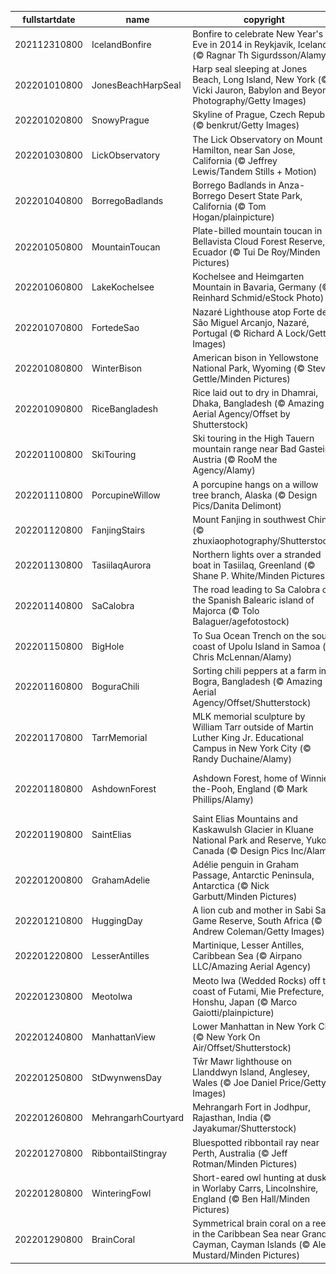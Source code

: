 |fullstartdate|name|copyright|title|image|
|--|--|--|--|--|
202112310800|IcelandBonfire|Bonfire to celebrate New Year's Eve in 2014 in Reykjavik, Iceland (© Ragnar Th Sigurdsson/Alamy)|Roaring into 2022|![](/en-US/2022/01/202112310800IcelandBonfire.jpg)|
202201010800|JonesBeachHarpSeal|Harp seal sleeping at Jones Beach, Long Island, New York (© Vicki Jauron, Babylon and Beyond Photography/Getty Images)|Napping away New Year's Day|![](/en-US/2022/01/202201010800JonesBeachHarpSeal.jpg)|
202201020800|SnowyPrague|Skyline of Prague, Czech Republic (© benkrut/Getty Images)|Inspiring spires|![](/en-US/2022/01/202201020800SnowyPrague.jpg)|
202201030800|LickObservatory|The Lick Observatory on Mount Hamilton, near San Jose, California (© Jeffrey Lewis/Tandem Stills + Motion)|Legacy of light|![](/en-US/2022/01/202201030800LickObservatory.jpg)|
202201040800|BorregoBadlands|Borrego Badlands in Anza-Borrego Desert State Park, California (© Tom Hogan/plainpicture)|Beautiful badlands|![](/en-US/2022/01/202201040800BorregoBadlands.jpg)|
202201050800|MountainToucan|Plate-billed mountain toucan in Bellavista Cloud Forest Reserve, Ecuador (© Tui De Roy/Minden Pictures)|A plate-billed mountain toucan|![](/en-US/2022/01/202201050800MountainToucan.jpg)|
202201060800|LakeKochelsee|Kochelsee and Heimgarten Mountain in Bavaria, Germany (© Reinhard Schmid/eStock Photo)|Cold winter days on Kochelsee|![](/en-US/2022/01/202201060800LakeKochelsee.jpg)|
202201070800|FortedeSao|Nazaré Lighthouse atop Forte de São Miguel Arcanjo, Nazaré, Portugal (© Richard A Lock/Getty Images)|How do you say 'gnarly' in Nazaré?|![](/en-US/2022/01/202201070800FortedeSao.jpg)|
202201080800|WinterBison|American bison in Yellowstone National Park, Wyoming (© Steve Gettle/Minden Pictures)|Bundle up, bison|![](/en-US/2022/01/202201080800WinterBison.jpg)|
202201090800|RiceBangladesh|Rice laid out to dry in Dhamrai, Dhaka, Bangladesh (© Amazing Aerial Agency/Offset by Shutterstock)|Rice basking in the sun|![](/en-US/2022/01/202201090800RiceBangladesh.jpg)|
202201100800|SkiTouring|Ski touring in the High Tauern mountain range near Bad Gastein, Austria (© RooM the Agency/Alamy)|Winter in the backcountry|![](/en-US/2022/01/202201100800SkiTouring.jpg)|
202201110800|PorcupineWillow|A porcupine hangs on a willow tree branch, Alaska (© Design Pics/Danita Delimont)|Psycho quiller!|![](/en-US/2022/01/202201110800PorcupineWillow.jpg)|
202201120800|FanjingStairs|Mount Fanjing in southwest China (© zhuxiaophotography/Shutterstock)|Cloudy with a chance of enlightenment|![](/en-US/2022/01/202201120800FanjingStairs.jpg)|
202201130800|TasiilaqAurora|Northern lights over a stranded boat in Tasiilaq, Greenland (© Shane P. White/Minden Pictures)|Northern lights aglow|![](/en-US/2022/01/202201130800TasiilaqAurora.jpg)|
202201140800|SaCalobra|The road leading to Sa Calobra on the Spanish Balearic island of Majorca (© Tolo Balaguer/agefotostock)|Majorca has its ups and downs|![](/en-US/2022/01/202201140800SaCalobra.jpg)|
202201150800|BigHole|To Sua Ocean Trench on the south coast of Upolu Island in Samoa (© Chris McLennan/Alamy)|A crown jewel in the Pacific|![](/en-US/2022/01/202201150800BigHole.jpg)|
202201160800|BoguraChili|Sorting chili peppers at a farm in Bogra, Bangladesh (© Amazing Aerial Agency/Offset/Shutterstock)|An extra-spicy extravaganza|![](/en-US/2022/01/202201160800BoguraChili.jpg)|
202201170800|TarrMemorial|MLK memorial sculpture by William Tarr outside of Martin Luther King Jr. Educational Campus in New York City (© Randy Duchaine/Alamy)|It's MLK Day|![](/en-US/2022/01/202201170800TarrMemorial.jpg)|
202201180800|AshdownForest|Ashdown Forest, home of Winnie-the-Pooh, England (© Mark Phillips/Alamy)|In a little corner of Hundred Acre Wood…|![](/en-US/2022/01/202201180800AshdownForest.jpg)|
202201190800|SaintElias|Saint Elias Mountains and Kaskawulsh Glacier in Kluane National Park and Reserve, Yukon, Canada (© Design Pics Inc/Alamy)|A grand view of the Great White North|![](/en-US/2022/01/202201190800SaintElias.jpg)|
202201200800|GrahamAdelie|Adélie penguin in Graham Passage, Antarctic Peninsula, Antarctica (© Nick Garbutt/Minden Pictures)|Flightless fancy|![](/en-US/2022/01/202201200800GrahamAdelie.jpg)|
202201210800|HuggingDay|A lion cub and mother in Sabi Sabi Game Reserve, South Africa (© Andrew Coleman/Getty Images)|Who said bears do all the hugging?|![](/en-US/2022/01/202201210800HuggingDay.jpg)|
202201220800|LesserAntilles|Martinique, Lesser Antilles, Caribbean Sea (© Airpano LLC/Amazing Aerial Agency)|Say bonjour to paradise|![](/en-US/2022/01/202201220800LesserAntilles.jpg)|
202201230800|MeotoIwa|Meoto Iwa (Wedded Rocks) off the coast of Futami, Mie Prefecture, Honshu, Japan (© Marco Gaiotti/plainpicture)|Sacred stones|![](/en-US/2022/01/202201230800MeotoIwa.jpg)|
202201240800|ManhattanView|Lower Manhattan in New York City (© New York On Air/Offset/Shutterstock)|The City That Never Sleeps|![](/en-US/2022/01/202201240800ManhattanView.jpg)|
202201250800|StDwynwensDay|Tŵr Mawr lighthouse on Llanddwyn Island, Anglesey, Wales (© Joe Daniel Price/Getty Images)|Love at first light|![](/en-US/2022/01/202201250800StDwynwensDay.jpg)|
202201260800|MehrangarhCourtyard|Mehrangarh Fort in Jodhpur, Rajasthan, India (© Jayakumar/Shutterstock)|Honoring 72 years of democracy|![](/en-US/2022/01/202201260800MehrangarhCourtyard.jpg)|
202201270800|RibbontailStingray|Bluespotted ribbontail ray near Perth, Australia (© Jeff Rotman/Minden Pictures)|Stingray spotted!|![](/en-US/2022/01/202201270800RibbontailStingray.jpg)|
202201280800|WinteringFowl|Short-eared owl hunting at dusk in Worlaby Carrs, Lincolnshire, England (© Ben Hall/Minden Pictures)|Winter birdwatching|![](/en-US/2022/01/202201280800WinteringFowl.jpg)|
202201290800|BrainCoral|Symmetrical brain coral on a reef in the Caribbean Sea near Grand Cayman, Cayman Islands (© Alex Mustard/Minden Pictures)|This is your brain on puzzles|![](/en-US/2022/01/202201290800BrainCoral.jpg)|
